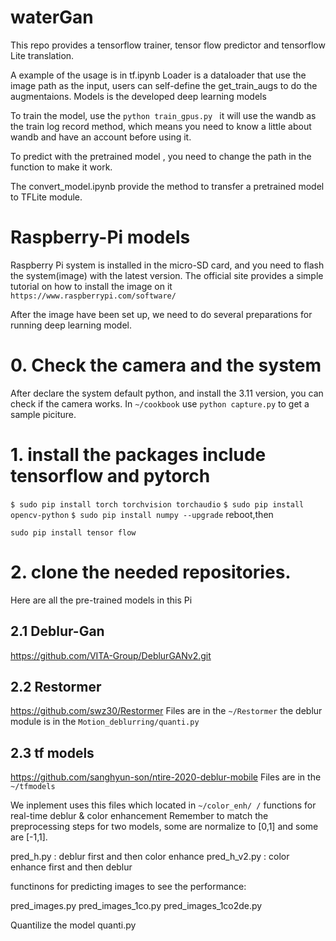 # waterGan

This repo provides a tensorflow trainer, tensor flow predictor and tensorflow Lite translation.

A example of the usage is in tf.ipynb
Loader is a dataloader that use the image path as the input, users can self-define the get_train_augs to do the augmentaions.
Models is the developed deep learning models


To train the model, use the `python train_gpus.py ` it will use the wandb as the train log record method, which means you need to know a little about wandb and have an account before using it.

To predict with the pretrained model , you need to change the path in the function to make it work.

The convert_model.ipynb provide the method to transfer a pretrained model to TFLite module.

# Raspberry-Pi models

Raspberry Pi system is installed in the micro-SD card, and you need to flash the system(image) with the latest version.
The official site provides a simple tutorial on how to install the image on it
`https://www.raspberrypi.com/software/`

After the image have been set up, we need to do several preparations for running deep learning model.

# 0. Check the camera and the system
After declare the system default python, and install the 3.11 version, you can check if the camera works.
In `~/cookbook` use `python capture.py` to get a sample piciture.

# 1. install the packages include tensorflow and pytorch

`$ sudo pip install torch torchvision torchaudio`
`$ sudo pip install opencv-python`
`$ sudo pip install numpy --upgrade`
reboot,then

`sudo pip install tensor flow`

# 2. clone the needed repositories.
Here are all the pre-trained models in this Pi

## 2.1 Deblur-Gan
https://github.com/VITA-Group/DeblurGANv2.git


## 2.2 Restormer
https://github.com/swz30/Restormer
Files are in the `~/Restormer` the deblur module is in the `Motion_deblurring/quanti.py`

## 2.3 tf models
https://github.com/sanghyun-son/ntire-2020-deblur-mobile
Files are in the `~/tfmodels`

We inplement uses this files which located in `~/color_enh/ /`
functions for real-time deblur & color enhancement
Remember to match the preprocessing steps for two models, some are normalize to [0,1] and some are [-1,1].

pred_h.py : deblur first and then color enhance
pred_h_v2.py : color enhance first and then deblur

functinons for predicting images to see the performance:

pred_images.py
pred_images_1co.py
pred_images_1co2de.py

Quantilize the model
quanti.py








